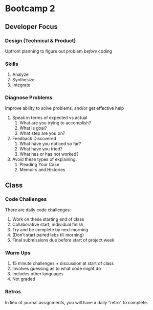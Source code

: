 # Bootcamp 2

## Developer Focus

### Design (Technical & Product)

Upfront planning to figure out problem _before_ coding

### Skills

1. Analyze
1. Synthesize
1. Integrate

### Diagnose Problems

Improve ability to solve problems, and/or get effective help

1. Speak in terms of expected vs actual
    1. What are you trying to accomplish? 
    1. What is goal?
    1. What step are you on?
2. Feedback Discovered
    1. What have you noticed so far?
    1. What have you tried?
    1. What has or has not worked?
3. Avoid these types of explaining:
    1. Pleading Your Case
    1. Memoirs and Histories

## Class

### Code Challenges

There are daily code challenges:

1. Work on these starting end of class
1. Collaborative start, individual finish
1. Try and be complete by next morning
1. (Don't start paired labs till morning)
1. Final submissions due before start of project week

### Warm Ups

1. 15 minute challenges + discussion at start of class
1. Involves guessing as to what code might do
1. Includes other languages
1. Not graded

### Retros

In lieu of journal assignments, you will have a daily "retro" to complete.